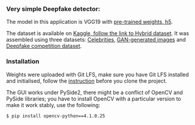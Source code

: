 ### Very simple Deepfake detector:

The model in this application is VGG19 with [pre-trained weights, h5](https://github.com/fchollet/deep-learning-models/releases/tag/v0.1).

The dataset is available on [Kaggle, follow the link to Hybrid dataset](https://www.kaggle.com/kylewu/hybrid-dataset-v2).
It was assembled using three datasets: [Celebrities](https://www.kaggle.com/jessicali9530/celeba-dataset), [GAN-generated images](https://www.kaggle.com/tunguz/1-million-fake-faces/kernels) and [Deepfake competition dataset](https://www.kaggle.com/c/deepfake-detection-challenge/).

### Installation
Weights were uploaded with Git LFS, make sure you have Git LFS installed and initialised, follow the [instruction](https://git-lfs.github.com/) before you clone the project.

The GUI works under PySide2, there might be a conflict of OpenCV and PySide libraries; you have to install OpenCV with a particular version to make it work stably, use the following:
```sh
$ pip install opencv-python==4.1.0.25
```
